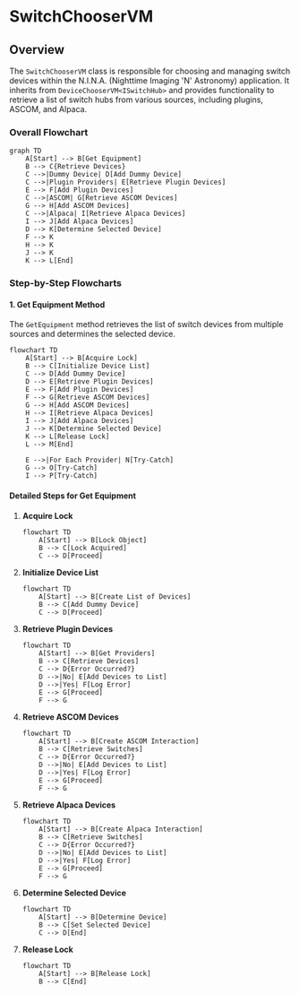 # SwitchChooserVM

## Overview

The `SwitchChooserVM` class is responsible for choosing and managing switch devices within the N.I.N.A. (Nighttime Imaging 'N' Astronomy) application. It inherits from `DeviceChooserVM<ISwitchHub>` and provides functionality to retrieve a list of switch hubs from various sources, including plugins, ASCOM, and Alpaca.

### Overall Flowchart

```mermaid
graph TD
    A[Start] --> B[Get Equipment]
    B --> C{Retrieve Devices}
    C -->|Dummy Device| D[Add Dummy Device]
    C -->|Plugin Providers| E[Retrieve Plugin Devices]
    E --> F[Add Plugin Devices]
    C -->|ASCOM| G[Retrieve ASCOM Devices]
    G --> H[Add ASCOM Devices]
    C -->|Alpaca| I[Retrieve Alpaca Devices]
    I --> J[Add Alpaca Devices]
    D --> K[Determine Selected Device]
    F --> K
    H --> K
    J --> K
    K --> L[End]
```

### Step-by-Step Flowcharts

#### 1. Get Equipment Method

The `GetEquipment` method retrieves the list of switch devices from multiple sources and determines the selected device.

```mermaid
flowchart TD
    A[Start] --> B[Acquire Lock]
    B --> C[Initialize Device List]
    C --> D[Add Dummy Device]
    D --> E[Retrieve Plugin Devices]
    E --> F[Add Plugin Devices]
    F --> G[Retrieve ASCOM Devices]
    G --> H[Add ASCOM Devices]
    H --> I[Retrieve Alpaca Devices]
    I --> J[Add Alpaca Devices]
    J --> K[Determine Selected Device]
    K --> L[Release Lock]
    L --> M[End]

    E -->|For Each Provider| N[Try-Catch]
    G --> O[Try-Catch]
    I --> P[Try-Catch]
```

#### Detailed Steps for Get Equipment

1. **Acquire Lock**

    ```mermaid
    flowchart TD
        A[Start] --> B[Lock Object]
        B --> C[Lock Acquired]
        C --> D[Proceed]
    ```

2. **Initialize Device List**

    ```mermaid
    flowchart TD
        A[Start] --> B[Create List of Devices]
        B --> C[Add Dummy Device]
        C --> D[Proceed]
    ```

3. **Retrieve Plugin Devices**

    ```mermaid
    flowchart TD
        A[Start] --> B[Get Providers]
        B --> C[Retrieve Devices]
        C --> D{Error Occurred?}
        D -->|No| E[Add Devices to List]
        D -->|Yes| F[Log Error]
        E --> G[Proceed]
        F --> G
    ```

4. **Retrieve ASCOM Devices**

    ```mermaid
    flowchart TD
        A[Start] --> B[Create ASCOM Interaction]
        B --> C[Retrieve Switches]
        C --> D{Error Occurred?}
        D -->|No| E[Add Devices to List]
        D -->|Yes| F[Log Error]
        E --> G[Proceed]
        F --> G
    ```

5. **Retrieve Alpaca Devices**

    ```mermaid
    flowchart TD
        A[Start] --> B[Create Alpaca Interaction]
        B --> C[Retrieve Switches]
        C --> D{Error Occurred?}
        D -->|No| E[Add Devices to List]
        D -->|Yes| F[Log Error]
        E --> G[Proceed]
        F --> G
    ```

6. **Determine Selected Device**

    ```mermaid
    flowchart TD
        A[Start] --> B[Determine Device]
        B --> C[Set Selected Device]
        C --> D[End]
    ```

7. **Release Lock**

    ```mermaid
    flowchart TD
        A[Start] --> B[Release Lock]
        B --> C[End]
    ```
